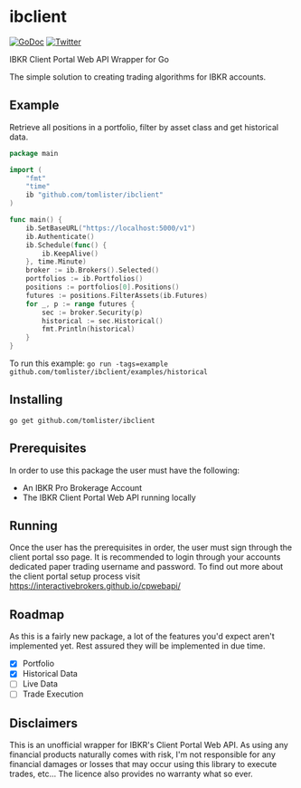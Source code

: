 # ibclient
[![GoDoc](https://img.shields.io/badge/godoc-ibclient-007d9c)](https://pkg.go.dev/github.com/tomlister/ibclient)
[![Twitter](https://img.shields.io/twitter/url?style=social&url=https%3A%2F%2Fgithub.com%2Ftomlister%2Fibclient)](https://twitter.com/intent/tweet?text=Wow:&url=https%3A%2F%2Fgithub.com%2Ftomlister%2Fibclient)

IBKR Client Portal Web API Wrapper for Go

The simple solution to creating trading algorithms for IBKR accounts.

## Example
Retrieve all positions in a portfolio, filter by asset class and get historical data.
```go
package main

import (
	"fmt"
	"time"
	ib "github.com/tomlister/ibclient"
)

func main() {
  	ib.SetBaseURL("https://localhost:5000/v1")
	ib.Authenticate()
	ib.Schedule(func() {
		ib.KeepAlive()
	}, time.Minute)
	broker := ib.Brokers().Selected()
	portfolios := ib.Portfolios()
	positions := portfolios[0].Positions()
	futures := positions.FilterAssets(ib.Futures)
	for _, p := range futures {
		sec := broker.Security(p)
		historical := sec.Historical()
		fmt.Println(historical)
	}
}
```
To run this example: `go run -tags=example github.com/tomlister/ibclient/examples/historical`

## Installing
`go get github.com/tomlister/ibclient`

## Prerequisites
In order to use this package the user must have the following:
- An IBKR Pro Brokerage Account
- The IBKR Client Portal Web API running locally

## Running
Once the user has the prerequisites in order, the user must sign through the client portal sso page.
It is recommended to login through your accounts dedicated paper trading username and password.
To find out more about the client portal setup process visit https://interactivebrokers.github.io/cpwebapi/

## Roadmap
As this is a fairly new package, a lot of the features you'd expect aren't implemented yet.
Rest assured they will be implemented in due time.
- [x] Portfolio
- [x] Historical Data
- [ ] Live Data
- [ ] Trade Execution

## Disclaimers
This is an unofficial wrapper for IBKR's Client Portal Web API.
As using any financial products naturally comes with risk, I'm not responsible for any financial damages or losses that may occur using this library to execute trades, etc...
The licence also provides no warranty what so ever.
